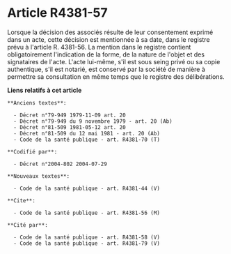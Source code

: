 # Article R4381-57

Lorsque la décision des associés résulte de leur consentement exprimé dans un acte, cette décision est mentionnée à sa date,
dans le registre prévu à l'article R. 4381-56. La mention dans le registre contient obligatoirement l'indication de la forme,
de la nature de l'objet et des signataires de l'acte. L'acte lui-même, s'il est sous seing privé ou sa copie authentique,
s'il est notarié, est conservé par la société de manière à permettre sa consultation en même temps que le registre des
délibérations.

**Liens relatifs à cet article**

	**Anciens textes**:

	  - Décret n°79-949 1979-11-09 art. 20
	  - Décret n°79-949 du 9 novembre 1979 - art. 20 (Ab)
	  - Décret n°81-509 1981-05-12 art. 20
	  - Décret n°81-509 du 12 mai 1981 - art. 20 (Ab)
	  - Code de la santé publique - art. R4381-70 (T)

	**Codifié par**:

	  - Décret n°2004-802 2004-07-29

	**Nouveaux textes**:

	  - Code de la santé publique - art. R4381-44 (V)

	**Cite**:

	  - Code de la santé publique - art. R4381-56 (M)

	**Cité par**:

	  - Code de la santé publique - art. R4381-58 (V)
	  - Code de la santé publique - art. R4381-79 (V)
